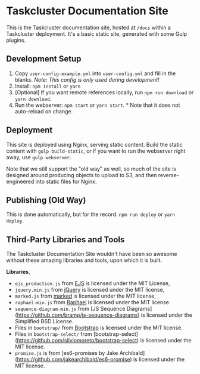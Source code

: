 # Taskcluster Documentation Site


This is the Taskcluster documentation site, hosted at `/docs` within a Taskcluster deployment.
It's a basic static site, generated with some Gulp plugins.

Development Setup
-----------------

  1. Copy `user-config-example.yml` into `user-config.yml` and fill in the blanks. _Note: This config is only used during development!_
  2. Install: `npm install` or `yarn`
  3. [Optional] If you want remote references locally, run `npm run download` or `yarn download`.
  4. Run the webserver: `npm start` or `yarn start`.
    * Note that it does not auto-reload on change.

Deployment
----------

This site is deployed using Nginx, serving static content. Build the static
content with `gulp build-static`, or if you want to run the webserver right
away, use `gulp webserver`.

Note that we still support the "old way" as well, so much of the site is
designed around producing objects to upload to S3, and then reverse-engineered
into static files for Nginx.

Publishing (Old Way)
--------------------

This is done automatically, but for the record: `npm run deploy` or `yarn deploy`.

Third-Party Libraries and Tools
-------------------------------
The Taskcluster Documentation Site wouldn't have been so awesome without these
amazing libraries and tools, upon which it is built.

**Libraries**,

 * `ejs_production.js` from [EJS](http://embeddedjs.com/) is licensed under the
   MIT License,
 * `jquery.min.js` from [jQuery](https://jquery.org) is licensed under the MIT
   license,
 * `marked.js` from [marked](https://github.com/chjj/marked) is licensed under
   the MIT license,
 * `raphael-min.js` from [Raphael](http://raphaeljs.com/) is licensed under
   the MIT license.
 * `sequence-diagram-min.js` from [JS Sequence Diagrams]
   (https://github.com/bramp/js-sequence-diagrams) is licensed under the
   Simplified BSD License.
 * Files in `bootstrap/` from [Bootstrap](http://getbootstrap.com/) is licensed
   under the MIT license.
 * Files in `bootstrap-select/` from [bootstrap-select]
   (https://github.com/silviomoreto/bootstrap-select) is licensed under the
   MIT license.
 * `promise.js` is from [es6-promises by Jake Archibald]
   (https://github.com/jakearchibald/es6-promise) is licensed under the MIT
   license.
